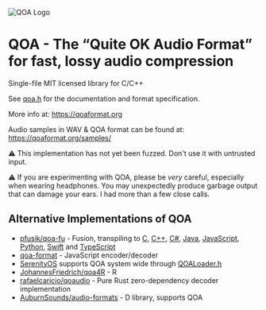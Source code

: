 ![QOA Logo](https://qoaformat.org/qoa-logo-new.svg)

# QOA - The “Quite OK Audio Format” for fast, lossy audio compression

Single-file MIT licensed library for C/C++

See [qoa.h](https://github.com/phoboslab/qoa/blob/master/qoa.h) for
the documentation and format specification.

More info at: https://qoaformat.org

Audio samples in WAV & QOA format can be found at: https://qoaformat.org/samples/


⚠️ This implementation has not yet been fuzzed. Don't use it with untrusted input.

⚠️ If you are experimenting with QOA, please be _very_ careful, especially when
wearing headphones. You may unexpectedly produce garbage output that can damage
your ears. I had more than a few close calls.

## Alternative Implementations of QOA

- [pfusik/qoa-fu](https://github.com/pfusik/qoa-fu) - Fusion, transpiling to
[C](https://github.com/pfusik/qoa-fu/blob/master/transpiled/QOA.c),
[C++](https://github.com/pfusik/qoa-fu/blob/master/transpiled/QOA.cpp),
[C#](https://github.com/pfusik/qoa-fu/blob/master/transpiled/QOA.cs),
[Java](https://github.com/pfusik/qoa-fu/blob/master/transpiled/QOADecoder.java),
[JavaScript](https://github.com/pfusik/qoa-fu/blob/master/transpiled/QOA.js),
[Python](https://github.com/pfusik/qoa-fu/blob/master/transpiled/QOA.py),
[Swift](https://github.com/pfusik/qoa-fu/blob/master/transpiled/QOA.swift)
and [TypeScript](https://github.com/pfusik/qoa-fu/blob/master/transpiled/QOA.ts)
- [qoa-format](https://github.com/mattdesl/qoa-format) - JavaScript encoder/decoder
- [SerenityOS](https://github.com/SerenityOS/serenity) supports QOA system wide through [QOALoader.h](https://github.com/SerenityOS/serenity/blob/master/Userland/Libraries/LibAudio/QOALoader.h)
- [JohannesFriedrich/qoa4R](https://github.com/JohannesFriedrich/qoa4R) - R
- [rafaelcaricio/qoaudio](https://github.com/rafaelcaricio/qoaudio) - Pure Rust zero-dependency decoder implementation
- [AuburnSounds/audio-formats](https://github.com/AuburnSounds/audio-formats) - D library, supports QOA
